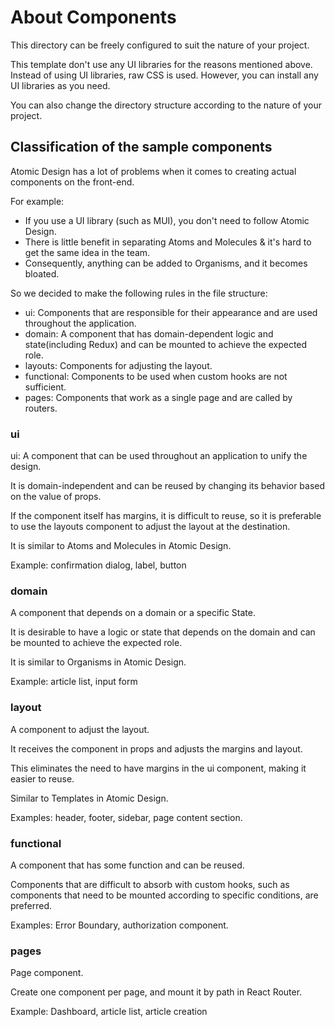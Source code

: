 # About Components

This directory can be freely configured to suit the nature of your project.

This template don't use any UI libraries for the reasons mentioned above. Instead of using UI libraries, raw CSS is used. However, you can install any UI libraries as you need.

You can also change the directory structure according to the nature of your project.

## Classification of the sample components

Atomic Design has a lot of problems when it comes to creating actual components on the front-end.

For example:
- If you use a UI library (such as MUI), you don't need to follow Atomic Design.
- There is little benefit in separating Atoms and Molecules & it's hard to get the same idea in the team.
- Consequently, anything can be added to Organisms, and it becomes bloated.

So we decided to make the following rules in the file structure:
- ui: Components that are responsible for their appearance and are used throughout the application.
- domain: A component that has domain-dependent logic and state(including Redux) and can be mounted to achieve the expected role.
- layouts: Components for adjusting the layout.
- functional: Components to be used when custom hooks are not sufficient.
- pages: Components that work as a single page and are called by routers.

### ui

ui: A component that can be used throughout an application to unify the design.

It is domain-independent and can be reused by changing its behavior based on the value of props.

If the component itself has margins, it is difficult to reuse, so it is preferable to use the layouts component to adjust the layout at the destination.

It is similar to Atoms and Molecules in Atomic Design.

Example: confirmation dialog, label, button

### domain

A component that depends on a domain or a specific State.

It is desirable to have a logic or state that depends on the domain and can be mounted to achieve the expected role.

It is similar to Organisms in Atomic Design.

Example: article list, input form

### layout

A component to adjust the layout.

It receives the component in props and adjusts the margins and layout.

This eliminates the need to have margins in the ui component, making it easier to reuse.

Similar to Templates in Atomic Design.

Examples: header, footer, sidebar, page content section.

### functional

A component that has some function and can be reused.

Components that are difficult to absorb with custom hooks, such as components that need to be mounted according to specific conditions, are preferred.

Examples: Error Boundary, authorization component.

### pages

Page component.

Create one component per page, and mount it by path in React Router.

Example: Dashboard, article list, article creation
